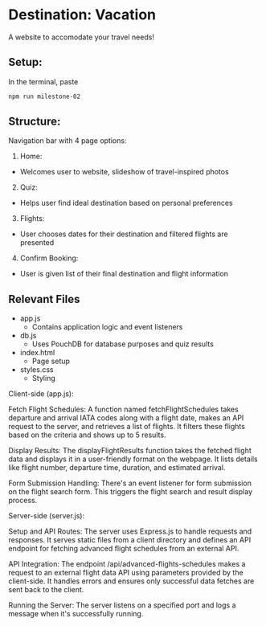 # Destination: Vacation

A website to accomodate your travel needs!

## Setup:

In the terminal, paste 
```bash
npm run milestone-02
```

## Structure:

Navigation bar with 4 page options:
1. Home: 
- Welcomes user to website, slideshow of travel-inspired photos
2. Quiz: 
- Helps user find ideal destination based on personal preferences
3. Flights: 
- User chooses dates for their destination and filtered flights are presented
4. Confirm Booking: 
- User is given list of their final destination and flight information

## Relevant Files

- app.js
    - Contains application logic and event listeners
- db.js
    - Uses PouchDB for database purposes and quiz results
- index.html
    - Page setup
- styles.css
    - Styling


Client-side (app.js):

Fetch Flight Schedules: A function named fetchFlightSchedules takes departure and arrival IATA codes along with a flight date, makes an API request to the server, and retrieves a list of flights. It filters these flights based on the criteria and shows up to 5 results.

Display Results: The displayFlightResults function takes the fetched flight data and displays it in a user-friendly format on the webpage. It lists details like flight number, departure time, duration, and estimated arrival.

Form Submission Handling: There's an event listener for form submission on the flight search form. This triggers the flight search and result display process.

Server-side (server.js):

Setup and API Routes: The server uses Express.js to handle requests and responses. It serves static files from a client directory and defines an API endpoint for fetching advanced flight schedules from an external API.

API Integration: The endpoint /api/advanced-flights-schedules makes a request to an external flight data API using parameters provided by the client-side. It handles errors and ensures only successful data fetches are sent back to the client.

Running the Server: The server listens on a specified port and logs a message when it's successfully running.
